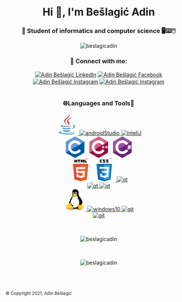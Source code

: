 <h1 align="center">Hi 👋, I'm Bešlagić Adin</h1>
<h3 align="center"> 📖 Student of informatics and computer science 🖥️⌨️🖱️</h3>

<p align="center">
  <img src="https://komarev.com/ghpvc/?username=beslagicadin&label=Profile%20views&color=0e75b6&style=flat" alt="beslagicadin" />
</p>

<h3 align="center">🔗 Connect with me:</h3>
<p align="center">
  <a href="https://www.linkedin.com/in/beslagicadin/" target="blank"><img align="center" src="https://image.flaticon.com/icons/png/512/174/174857.png" alt="Adin Bešlagić LinkedIn" height="60" width="60" /></a>
  <a href="https://www.facebook.com/beslagicadin/" target="blank"><img align="center" src="https://www.flaticon.com/svg/vstatic/svg/1419/1419497.svg?token=exp=1620144468~hmac=be28fb318eb563a69fe27a9fbb5c13d2" alt="Adin Bešlagić Facebook" height="60" width="60" /></a>
  <a href="https://www.instagram.com/beslagicadin/" target="blank"><img align="center" src="https://user-images.githubusercontent.com/62249321/117031986-679f5580-ad01-11eb-9a62-29184c190f86.png" alt="Adin Bešlagić Instagram" height="60" width="60" /></a>
  <a href="mailto:beslagicadin@gmail.com" target="blank"><img align="center" src="https://www.google.com/gmail/about/static/images/logo-gmail.png?cache=1adba63" alt="Adin Bešlagić Instagram" height="60" width="60" /></a>
  <br><br>
</p>
<h3 align="center">🌐Languages and Tools🔧</h3>
<p align="center">
  <a href="https://www.java.com" target="_blank"> <img src="https://raw.githubusercontent.com/devicons/devicon/master/icons/java/java-original.svg" alt="java" height="60" width="60" /> </a>
  <a href="https://developer.android.com" target="_blank"> <img src="https://1.bp.blogspot.com/-LgTa-xDiknI/X4EflN56boI/AAAAAAAAPuk/24YyKnqiGkwRS9-_9suPKkfsAwO4wHYEgCLcBGAsYHQ/s0/image9.png" alt="androidStudio" height="65" width="65" /> </a>
  <a href="https://www.jetbrains.com/idea/" target="_blank"> <img src="https://upload.wikimedia.org/wikipedia/commons/thumb/9/9c/IntelliJ_IDEA_Icon.svg/768px-IntelliJ_IDEA_Icon.svg.png" alt="inteliJ" height="60" width="60" /> </a>
  <br>
  <a href="https://www.cprogramming.com/" target="_blank"> <img src="https://raw.githubusercontent.com/devicons/devicon/master/icons/c/c-original.svg" alt="c" height="60" width="60" /> </a>
  <a href="https://www.w3schools.com/cpp/" target="_blank"> <img src="https://raw.githubusercontent.com/devicons/devicon/master/icons/cplusplus/cplusplus-original.svg" alt="cplusplus" height="60" width="60" /> </a>
  <a href="https://www.w3schools.com/cs/" target="_blank"> <img src="https://raw.githubusercontent.com/devicons/devicon/master/icons/csharp/csharp-original.svg" alt="csharp" height="60" width="60" /> </a>
  <br>
  <a href="https://www.w3.org/html/" target="_blank"> <img src="https://raw.githubusercontent.com/devicons/devicon/master/icons/html5/html5-original-wordmark.svg" alt="html5" height="60" width="60" /> </a>
  <a href="https://www.w3schools.com/css/" target="_blank"> <img src="https://raw.githubusercontent.com/devicons/devicon/master/icons/css3/css3-original-wordmark.svg" alt="css3" height="60" width="60" /> </a>
  <a href="https://code.visualstudio.com/" target="_blank"> <img src="https://upload.wikimedia.org/wikipedia/commons/thumb/9/9a/Visual_Studio_Code_1.35_icon.svg/512px-Visual_Studio_Code_1.35_icon.svg.png" alt="qt" height="60" width="60" /> </a>
  <br>
  <a href="https://www.qt.io/" target="_blank"> <img src="https://upload.wikimedia.org/wikipedia/commons/0/0b/Qt_logo_2016.svg" alt="qt" height="60" width="60" /> </a>
  <a href="https://visualstudio.microsoft.com/" target="_blank"> <img src="https://png2.cleanpng.com/sh/14424f2e02de77bf35732ac6cbd3faec/L0KzQYm3WMA1N6RmkZH0aYP2gLBuTgZqe6ZmhJ98dIXnebE0UsAyOF5p2DtBZXzygMHsmr1xd6Z3Rd5uLYfocn7olvVkNZQyhNd3Z4Xkerb6TfRmNaF3h9l7YX3kc7tK0B4ufJpyfd5ybnWwhLr0hgRwaaR5ReZybXWwRbO9VcI5PmI1UdU9N0mxRoa8VsE3PWc2TaU8M0W5QYOCUMQveJ9s/kisspng-visual-studio-2010-d%C3%A9veloppez-pour-le-web-avec-c-lenguajes-de-programaci%C3%B3n-timeline-timetoast-time-5b65286109c479.65561656153335612904.png" alt="qt" height="60" width="70" /> </a>
  <br>
  <a href="https://www.linux.org/" target="_blank"> <img src="https://raw.githubusercontent.com/devicons/devicon/master/icons/linux/linux-original.svg" alt="linux" height="60" width="60" /> </a>
  <a href="https://www.microsoft.com/en-us/windows/" target="_blank"> <img src="https://png2.cleanpng.com/sh/a818e868ea19fc710b3c69872e4b3927/L0KzQYm3VMA0N6dxiZH0aYP2gLBuTgdqdpV0jAU2MUCwebF7Tf1qa6N0i9HvdD36ebBrjCd0NZp0jJ86MD24cbS7UBQ4Omo2etMBMT65Q4i3UsQ4OWI6SqQDMUC1Qoe8WcY6NqFzf3==/kisspng-windows-10-iot-microsoft-windows-iot-10-5ac43d7291ba61.6370247115228102265969.png" alt="windows10" height="65" width="65" /> </a>
  <a href="https://www.kali.org/" target="_blank"> <img src="https://png2.cleanpng.com/sh/dd54fe05b8c510a93cc61788d2ad4773/L0KzQYm3VsA2N6JokZH0aYP2gLBuTftidJoyhNt3dYiwcrLqiCRzaZRwRd5yboX7PbXwkCRzcZN6jNt4bj3ydrfsjwNqfpYyg9N1aT3vebB8mL02amI7UKYEM3G4Q4eCUb45O2o9T6sAMEG4Qom5UMI0QGg7T6gCLoDxd1==/kisspng-kali-linux-backtrack-linux-distribution-offensive-kali-linux-5b168493a53691.8398795015282023876767.png" alt="git" height="60" width="70" /> </a>
  <br>
  <a href="https://git-scm.com/" target="_blank"> <img src="https://www.vectorlogo.zone/logos/git-scm/git-scm-icon.svg" alt="git" height="60" width="60" /> </a>
</p>
<br>
  <p align="center">
    <img align="center" src="https://github-readme-stats.vercel.app/api/top-langs?username=beslagicadin&show_icons=true&locale=en&layout=compact" alt="beslagicadin"/>
</p>
  <br>
<p align="center">
  <img align="center" src="https://github-readme-stats.vercel.app/api?username=beslagicadin&show_icons=true&locale=en" alt="beslagicadin" />
</p>
  <br>  <br>  <br>
  <footer> <small>&copy; Copyright 2021, Adin Bešlagić</small> </footer> 

